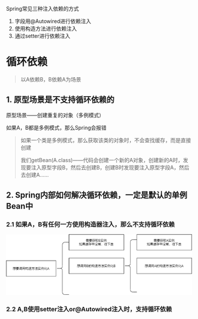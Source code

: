 Spring常见三种注入依赖的方式

1. 字段用@Autowired进行依赖注入
2. 使用构造方法进行依赖注入
3. 通过setter进行依赖注入





# 循环依赖



> 以A依赖B，B依赖A为场景



## 1. 原型场景是不支持循环依赖的

原型场景——创建重复的对象（多例模式）

如果A，B都是多例模式，那么Spring会报错

> 如果一个类是多例模式，那么获取该类的对象时，不会查找缓存，而是直接创建
>
> 我们getBean(A.class)——代码会创建一个新的A对象，创建新的A时，发现要注入原型字段B，然后去创建B，创建B时发现要注入原型字段A，然后去创建A......



## 2. Spring内部如何解决循环依赖，一定是默认的**单例**Bean中

### 2.1 如果A，B有任何一方使用构造器注入，那么不支持循环依赖

![3](p/3.png)

### 2.2 A,B使用setter注入or@Autowired注入时，支持循环依赖









